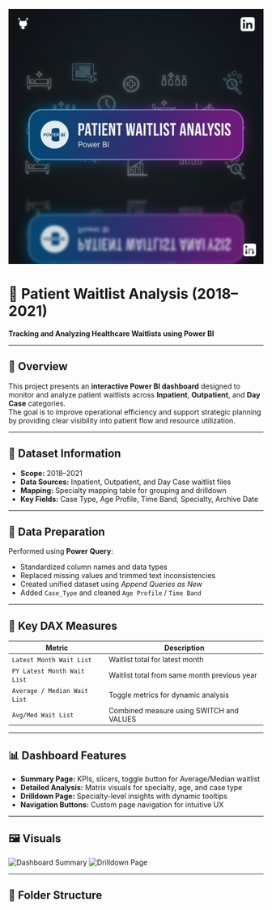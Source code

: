 ![](IamgePW.png)

# 🏥 Patient Waitlist Analysis (2018–2021)
**Tracking and Analyzing Healthcare Waitlists using Power BI**

---

## 📖 Overview
This project presents an **interactive Power BI dashboard** designed to monitor and analyze patient waitlists across **Inpatient**, **Outpatient**, and **Day Case** categories.  
The goal is to improve operational efficiency and support strategic planning by providing clear visibility into patient flow and resource utilization.

---

## 📂 Dataset Information
- **Scope:** 2018–2021  
- **Data Sources:** Inpatient, Outpatient, and Day Case waitlist files  
- **Mapping:** Specialty mapping table for grouping and drilldown  
- **Key Fields:** Case Type, Age Profile, Time Band, Specialty, Archive Date  

---

## 🧹 Data Preparation
Performed using **Power Query**:
- Standardized column names and data types  
- Replaced missing values and trimmed text inconsistencies  
- Created unified dataset using *Append Queries as New*  
- Added `Case_Type` and cleaned `Age Profile` / `Time Band`

---

## 🧮 Key DAX Measures
| Metric | Description |
|--------|--------------|
| `Latest Month Wait List` | Waitlist total for latest month |
| `PY Latest Month Wait List` | Waitlist total from same month previous year |
| `Average / Median Wait List` | Toggle metrics for dynamic analysis |
| `Avg/Med Wait List` | Combined measure using SWITCH and VALUES |

---

## 📊 Dashboard Features
- **Summary Page:** KPIs, slicers, toggle button for Average/Median waitlist  
- **Detailed Analysis:** Matrix visuals for specialty, age, and case type  
- **Drilldown Page:** Specialty-level insights with dynamic tooltips  
- **Navigation Buttons:** Custom page navigation for intuitive UX  

---

## 🖼️ Visuals
![Dashboard Summary](path_to_image.png)
![Drilldown Page](path_to_image.png)

---

## 📁 Folder Structure
